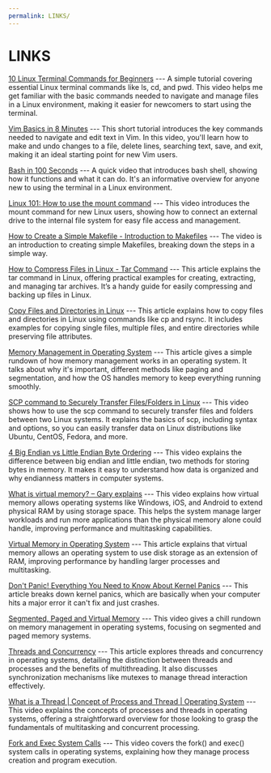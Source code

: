 ```yaml
---
permalink: LINKS/
---
```


# LINKS

[10 Linux Terminal Commands for Beginners](https://youtu.be/CpTfQ-q6MPU?si=KyYuJvhB8cBWMg1a) --- A simple tutorial covering essential Linux terminal commands like ls, cd, and pwd. This video helps me get familiar with the basic commands needed to navigate and manage files in a Linux environment, making it easier for newcomers to start using the terminal.

[Vim Basics in 8 Minutes](https://youtu.be/ggSyF1SVFr4?si=J7pvkP_k8ND8NQM6) --- This short tutorial introduces the key commands needed to navigate and edit text in Vim. In this video, you'll learn how to make and undo changes to a file, delete lines, searching text, save, and exit, making it an ideal starting point for new Vim users.

[Bash in 100 Seconds](https://youtu.be/I4EWvMFj37g?si=mzgGoWnA0bgiVK2r) --- A quick video that introduces bash shell, showing how it functions and what it can do. It's an informative overview for anyone new to using the terminal in a Linux environment.

[Linux 101: How to use the mount command](https://youtu.be/-HycpQEFESY?si=CqTLDJTPn-zcprz2) --- This video introduces the mount command for new Linux users, showing how to connect an external drive to the internal file system for easy file access and management.

[How to Create a Simple Makefile - Introduction to Makefiles](https://youtu.be/_r7i5X0rXJk?si=BIVVbjQBKt0hFpD6) --- The video is an introduction to creating simple Makefiles, breaking down the steps in a simple way.

[How to Compress Files in Linux - Tar Command](https://www.geeksforgeeks.org/tar-command-linux-examples/) --- This article explains the tar command in Linux, offering practical examples for creating, extracting, and managing tar archives. It’s a handy guide for easily compressing and backing up files in Linux.

[Copy Files and Directories in Linux](https://www.linode.com/docs/guides/how-to-copy-files-and-directories-in-linux/) --- This article explains how to copy files and directories in Linux using commands like cp and rsync. It includes examples for copying single files, multiple files, and entire directories while preserving file attributes.

[Memory Management in Operating System](https://www.scaler.com/topics/memory-management-in-operating-system/) --- This article gives a simple rundown of how memory management works in an operating system. It talks about why it's important, different methods like paging and segmentation, and how the OS handles memory to keep everything running smoothly.

[SCP command to Securely Transfer Files/Folders in Linux](https://youtu.be/fmMg6cyww14?si=p58Wzb9KMiaJt32P) --- This video shows how to use the scp command to securely transfer files and folders between two Linux systems. It explains the basics of scp, including syntax and options, so you can easily transfer data on Linux distributions like Ubuntu, CentOS, Fedora, and more.

[4 Big Endian vs Little Endian Byte Ordering](https://youtu.be/jhErugDB-34?si=jJbfXBwG0fbFK-wZ) --- This video explains the difference between big endian and little endian, two methods for storing bytes in memory. It makes it easy to understand how data is organized and why endianness matters in computer systems.

[What is virtual memory? – Gary explains](https://youtu.be/2quKyPnUShQ?si=QX83OAJEmtSifb5X) --- This video explains how virtual memory allows operating systems like Windows, iOS, and Android to extend physical RAM by using storage space. This helps the system manage larger workloads and run more applications than the physical memory alone could handle, improving performance and multitasking capabilities.

[Virtual Memory in Operating System](https://www.geeksforgeeks.org/virtual-memory-in-operating-system/) --- This article explains that virtual memory allows an operating system to use disk storage as an extension of RAM, improving performance by handling larger processes and multitasking.

[Don't Panic! Everything You Need to Know About Kernel Panics](https://www.makeuseof.com/tag/dont-panic-everything-you-need-to-know-about-kernel-panics/) --- This article breaks down kernel panics, which are basically when your computer hits a major error it can't fix and just crashes.

[Segmented, Paged and Virtual Memory](https://youtu.be/p9yZNLeOj4s?si=TuArhStOKORDHW_t) --- This video gives a chill rundown on memory management in operating systems, focusing on segmented and paged memory systems.

[Threads and Concurrency](https://www.omscs-notes.com/operating-systems/threads-and-concurrency/) --- This article explores threads and concurrency in operating systems, detailing the distinction between threads and processes and the benefits of multithreading. It also discusses synchronization mechanisms like mutexes to manage thread interaction effectively.

[What is a Thread | Concept of Process and Thread | Operating System](https://youtu.be/RDr7xCunN80?si=2966_6ZqPXNUo6W8) --- This video explains the concepts of processes and threads in operating systems, offering a straightforward overview for those looking to grasp the fundamentals of multitasking and concurrent processing.

[Fork and Exec System Calls](https://youtu.be/IFEFVXvjiHY?si=22ma8cbXm0QWDmS6) --- This video covers the fork() and exec() system calls in operating systems, explaining how they manage process creation and program execution.
